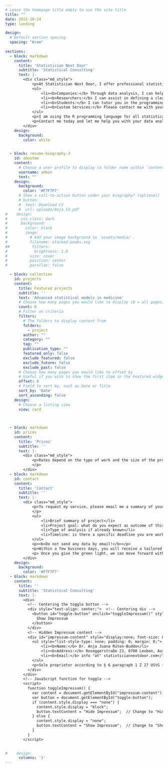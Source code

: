 ```yaml
---
# Leave the homepage title empty to use the site title
title: ""
date: 2022-10-24
type: landing

design:
  # Default section spacing
  spacing: "6rem"
    
sections:
  - block: markdown
    content:
      title: 'Statistician Next Door' 
      subtitle: 'Statistical Consulting'
      text: |-
        <div class="md_style">
            <p>At Statistician Next Door, I offer professional statistical consulting services to a variety of clients. My goal is to collaborate with each client to identify their specific needs and provide tailored services. Whether you are a company, researcher, or student, I can help by advising you on your statistical needs and/or performing the data analysis for you. My services include:</p>
            <ul>
                <li><b>Companies:</b> Through data analysis, I can help you understand your current performance, predict future outcomes, and support your decision-making using advanced statistical techniques and data visualization tools.</li>
                <li><b>Researchers:</b> I can assist in defining a clear and feasible research question, selecting appropriate statistical methods, and performing the data analysis. Additionally, I can help you interpret the results, report the findings, and communicate the implications of your research.</li>
                <li><b>Students:</b> I can tutor you in the programming language R and explain concepts and applications of statistics through online tutoring. I cannot provide solutions for graded assignments.</li>
                <li><b>Custom Services:</b> Please contact me with your statistical problem, and I might just be able to help you.</li>
            </ul>
            <p>I am using the R programming language for all statistical analysis and can advise you on your own analysis in R as well.</p>
            <p>Contact me today and let me help you with your data analysis needs.</p>
        </div>
    design:
      background:
        color: white
        

  - block: resume-biography-3 
    id: aboutme
    content:
      # Choose a user profile to display (a folder name within `content/authors/`)
      username: admin
      text: ""
    design:
      background:
        color: '#F7F7F7'
      # Show a call-to-action button under your biography? (optional)
      # button:
      #  text: Download CV
      #  url: uploads/Anja_CV.pdf
#    design:
#      css_class: dark
#      background:
#        color: black
#        image:
#          # Add your image background to `assets/media/`.
#          filename: stacked-peaks.svg
##          filters:
#            brightness: 1.0
#          size: cover
#          position: center
#          parallax: false

  - block: collection
    id: projects
    content:
      title: Featured projects
      subtitle: ''
      text: 'Advanced statistical models in medicine'
      # Choose how many pages you would like to display (0 = all pages)
      count: 0
      # Filter on criteria
      filters:
        # The folders to display content from
        folders:
          - project
        author: ""
        category: ""
        tag: ""
        publication_type: ""
        featured_only: false
        exclude_featured: false
        exclude_future: false
        exclude_past: false
      # Choose how many pages you would like to offset by
      # Useful if you wish to show the first item in the Featured widget
      offset: 0
      # Field to sort by, such as Date or Title
      sort_by: 'Date'
      sort_ascending: false
    design:
      # Choose a listing view
      view: card
      

      
  - block: markdown
    id: prices
    content:
      title: 'Prices'
      subtitle: ''
      text: |-
        <div class="md_style">
            <p>Rates depend on the type of work and the size of the project. After receiving the details of your project, I will send an offer and a timeline within a couple of business days. 
            </p>
        </div>
  - block: markdown
    id: contact
    content:
      title: 'Contact'
      subtitle: ''
      text: |-
        <div class="md_style">
            <p>To request my service, please email me a summary of your project or problem at info "at" statisticiannextdoor.com. In particular, please include the following information: 
            </p>
            <ul>
                <li>Brief summary of project</li>
                <li>Project goal: what do you expect as outcome of this project?</li>
                <li>Type of analysis if already known</li>
                <li>Timeline: is there a specific deadline you are working towards?</li>
            </ul>
            <p><b>Do not send any data by email!</b></p>
            <p>Within a few business days, you will receive a tailored offer with a price and timeline indication.</p>
            <p> Once you give the green light, we can move forward with our collaboration.</p>
        </div>
    design:
      background:
        color: '#F7F7F7'
  - block: markdown
    content:
      title: ''
      subtitle: 'Statistical Consulting'
      text: |-
        <div>
          <!-- Centering the toggle button -->
          <div style="text-align: center;">  <!-- Centering div -->
            <button id="toggle-button" onclick="toggleImpressum()" style="background:none;border:none;color:black;text-decoration:none;cursor:pointer;">
              Show Impressum
            </button>
          </div>         
          <!-- Hidden Impressum content -->
          <div id="impressum-content" style="display:none; font-size: 0.8em;">
            <ul style="list-style-type: none; padding: 0; margin: 0;">
                <li><b>Name:</b> Dr. Anja Juana Rüten-Budde</li>
                <li><b>Address:</b> Roseggerstraße 23, 8700 Leoben, Austria</li>
                <li><b>Email:</b> info "at" statisticiannextdoor.com</li>
            </ul>
            <p>Sole proprietor according to § 6 paragraph 1 Z 27 UStG (Small Business Regulation).</p>
          </div>
        </div>
        <!-- JavaScript function for toggle -->
        <script>
          function toggleImpressum() {
            var content = document.getElementById("impressum-content");
            var button = document.getElementById("toggle-button");
            if (content.style.display === "none") {
              content.style.display = "block";
              button.textContent = "Hide Impressum";  // Change to "Hide"
            } else {
              content.style.display = "none";
              button.textContent = "Show Impressum";  // Change to "Show"
            }
          }
        </script>
        

#    design:
      columns: '1'
---
```


<!-- email as picture:  <img src="/images/email_white.png" class="inline-image" style="width: 38%; height: auto; display: inline-block; vertical-align: middle; margin: 0; padding: 0;"> -->

